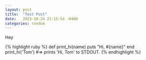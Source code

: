 ```yaml
---
layout: post
title:  "Test Post"
date:   2023-10-24 21:15:54 -0400
categories: random
---
```

Hey

{% highlight ruby %}
def print_hi(name)
  puts "Hi, #{name}"
end
print_hi('Tom')
#=> prints 'Hi, Tom' to STDOUT.
{% endhighlight %}
